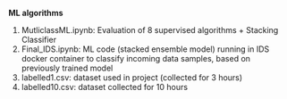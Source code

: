 **ML algorithms**
1) MutliclassML.ipynb: Evaluation of 8 supervised algorithms + Stacking Classifier
2) Final_IDS.ipynb: ML code (stacked ensemble model) running in IDS docker container to classify incoming data samples, based on previously trained model
3) labelled1.csv: dataset used in project (collected for 3 hours)
4) labelled10.csv: dataset collected for 10 hours
